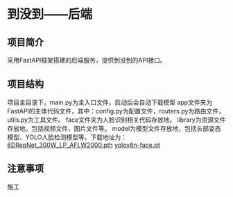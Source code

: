 # 到没到——后端

## 项目简介

采用FastAPI框架搭建的后端服务，提供到没到的API接口。

## 项目结构

项目主目录下，main.py为主入口文件，启动后会自动下载模型
app文件夹为FastAPI的主体代码文件，其中：config.py为配置文件，routers.py为路由文件，utils.py为工具文件。
face文件夹为人脸识别相关代码存放地。
library为资源文件存放地，包括视频文件、图片文件等。
model为模型文件存放地，包括头部姿态模型、YOLO人脸检测模型等。下载地址为：
[6DRepNet_300W_LP_AFLW2000.pth](https://drive.google.com/drive/folders/1V1pCV0BEW3mD-B9MogGrz_P91UhTtuE_)
[yolov8n-face.pt](https://drive.google.com/file/d/1qcr9DbgsX3ryrz2uU8w4Xm3cOrRywXqb/view?usp=sharing)

## 注意事项

施工
